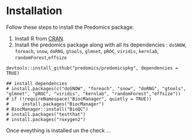 # Installation

Follow these steps to install the Predomics package:

1.  Install R from [CRAN](https://cran.r-project.org/).
2.  Install the predomics package along with all its dependencies : 
    `doSNOW`, `foreach`, `snow`, `doRNG`, `gtools`, `glmnet`, `pROC`, `viridis`, `kernlab`, `randomForest`,`effsize`

```
devtools::install_github("predomics/predomicspkg", dependencies = TRUE)

## install dependencies
# install.packages(c("doSNOW", "foreach", "snow", "doRNG", "gtools", "glmnet", "pROC", "viridis", "kernlab", "randomForest","effsize"))
# if (!requireNamespace("BiocManager", quietly = TRUE))
#     install.packages("BiocManager")
# BiocManager::install("BioQC")
# install.packages("testthat")
# install.packages("roxygen2")
```

Once eveything is installed un the check ...